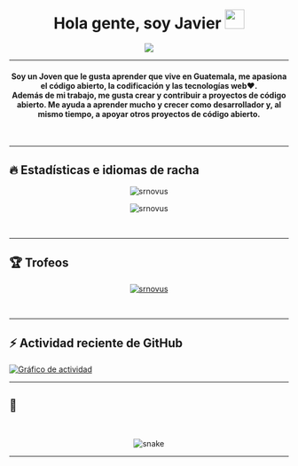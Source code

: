 
<h1 align="center">Hola gente, soy Javier <img src="https://media.giphy.com/media/hvRJCLFzcasrR4ia7z/giphy.gif" width="35"></h1>
<p align="center">
  <a href="https://github.com/jaypavasiya"><img src="https://readme-typing-svg.herokuapp.com?lines=Trabajando+en;%20|%20Fedired%20|%20Fedired%20Hosting%20|%20Sushell%20|%20Itronics;No%20soy%20un%20experto&center=true&width=500&height=50"></a>
</p>
<hr/>

<h4 align="center">
Soy un Joven que le gusta aprender que vive en Guatemala, me apasiona el código abierto, la codificación y las tecnologías web❤️. <br />
	Además de mi trabajo, me gusta crear y contribuir a proyectos de código abierto. Me ayuda a aprender mucho y crecer como desarrollador y, al mismo tiempo, a apoyar otros proyectos de código abierto.
</h4>
<br>

<hr/> 

## 🔥 Estadísticas e idiomas de racha
<p align="center"><img src="https://github-readme-streak-stats.herokuapp.com/?user=srnovus&theme=algolia" alt="srnovus" /></p>
<p align="center"><img src="https://github-readme-stats.vercel.app/api/top-langs/?username=srnovus&theme=algolia&layout=compact" alt="srnovus" /></p>

<br>
<hr/>

## 🏆 Trofeos
<p align="center"> <a href="https://github.com/srnovus"><img
      src="https://github-profile-trophy.vercel.app/?username=srnovus&row=1&column=3&theme=algolia" alt="srnovus" /></a>  </p>

<!-- info -->
<br>
<hr/>

## ⚡ Actividad reciente de GitHub
<a href="https://github.com/srnovus"><img alt="Gráfico de actividad" src="https://activity-graph.herokuapp.com/graph?username=srnovus&custom_title=Javier's%20Contribution%20Graph&theme=react-dark" /></a>


<hr/>

## 🐍
  <br>
  <p align="center">
  <img src="https://raw.githubusercontent.com/srnovus/srnovus/output/github-contribution-grid-snake-dark.svg" alt="snake"></center>
</p>

<hr/>
